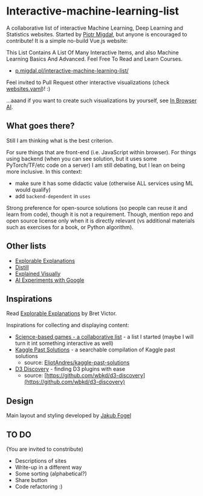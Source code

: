 # Interactive-machine-learning-list

A collaborative list of interactive Machine Learning, Deep Learning and Statistics websites.
Started by [Piotr Migdał](https://p.migdal.pl/), but anyone is encouraged to contribute!
It is a simple no-build Vue.js website:

This List Contains A List Of Many Interactive Items, and also Machine Learning Basics
And Advanced. Feel Free To Read and Learn Courses.

* [p.migdal.pl/interactive-machine-learning-list/](https://p.migdal.pl/interactive-machine-learning-list/)

Feel invited to Pull Request other interactive visualizations (check [websites.yaml](https://github.com/stared/interactive-machine-learning-list/blob/master/websites.yaml))! :)

...aaand if you want to create such visualizations by yourself, see [In Browser AI](https://inbrowser.ai/).

## What goes there?

Still I am thinking what is the best criterion.

For sure things that are front-end (i.e. JavaScript within browser).
For things using backend (when you can see solution, but it uses some PyTorch/TF/etc code on a server) I am still debating, but I lean on being more inclusive. In this context:

* make sure it has some didactic value (otherwise ALL services using ML would qualify)
* add `backend-dependent` in `uses`

Strong preference for open-source solutions (so people can reuse it and learn from code), though it is not a requirement. Though, mention repo and open source license only when it is directly relevant (vs additional materials such as exercises for a book, or Python algorithm).

## Other lists

* [Explorable Explanations](http://explorabl.es/)
* [Distill](https://distill.pub/)
* [Explained Visually](http://setosa.io/ev/)
* [AI Experiments with Google](https://experiments.withgoogle.com/collection/ai)

## Inspirations

Read [Explorable Explanations](http://worrydream.com/ExplorableExplanations/) by Bret Victor.

Inspirations for collecting and displaying content:

* [Science-based games - a collaborative list](https://github.com/stared/science-based-games-list) - a list I started (maybe I will turn it int something interactive as well)
* [Kaggle Past Solutions](http://ndres.me/kaggle-past-solutions/) - a searchable compilation of Kaggle past solutions
  * source: [EliotAndres/kaggle-past-solutions](https://github.com/EliotAndres/kaggle-past-solutions)
* [D3 Discovery](https://d3-discovery.net/) - finding D3 plugins with ease
  * source: [https://github.com/wbkd/d3-discovery](https://github.com/wbkd/d3-discovery)


## Design

Main layout and styling developed by [Jakub Fogel](https://github.com/fogelkuba)

## TO DO

(You are invited to constribute)

* Descriptions of sites
* Write-up in a different way
* Some sorting (alphabetical?)
* Share button
* Code refactoring :)

